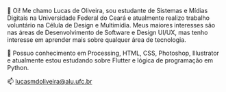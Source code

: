  👋 Oi! Me chamo Lucas de Oliveira, sou estudante de Sistemas e Mídias Digitais na Universidade Federal do Ceará e atualmente 
realizo trabalho voluntário na Célula de Design e Multimídia. Meus maiores interesses são nas áreas de Desenvolvimento de Software
e Design UI/UX, mas tenho interesse em aprender mais sobre qualquer área de tecnologia. 

 🌱 Possuo conhecimento em Processing, HTML, CSS, Photoshop, Illustrator e atualmente estou estudando sobre Flutter e lógica de programação
em Python. 

 📫 lucasmdoliveira@alu.ufc.br

